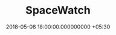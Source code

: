 ---
title: SpaceWatch
page_name: spacewatch
category: other
short_description: A command line Dart app for space statuses
dest: https://github.com/mukilane/projects/
color: blue-400
tag:
- Dart
- Command line
image: 
languages:
- Dart
description: 'A command line tool built using Dart to get the status of various space  related
  things like ISS location, expected overhead passage and the list  of people currently
  in space.

'
features:
- ISS location
- Expected passage of ISS over the user's current location
- List of people currently in space
date: 2018-05-08 18:00:00.000000000 +05:30
permalink: "/project/spacewatch.html"
layout: project
---